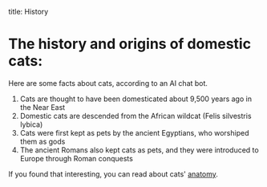 title: History

# The history and origins of domestic cats:

Here are some facts about cats, according to an AI chat bot.

1. Cats are thought to have been domesticated about 9,500 years ago in the Near East
1. Domestic cats are descended from the African wildcat (Felis silvestris lybica)
1. Cats were first kept as pets by the ancient Egyptians, who worshiped them as gods
1. The ancient Romans also kept cats as pets, and they were introduced to Europe through Roman conquests

If you found that interesting, you can read about cats' [anatomy](cat_anatomy).
